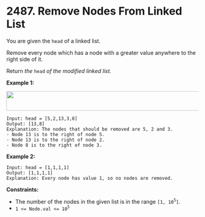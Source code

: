 # 2487. Remove Nodes From Linked List

You are given the `head` of a linked list.

Remove every node which has a node with a greater value anywhere to the
right side of it.

Return *the* `head` *of the modified linked list.*

**Example 1:**

<img src="https://assets.leetcode.com/uploads/2022/10/02/drawio.png"
style="width: 631px; height: 51px;" />

    Input: head = [5,2,13,3,8]
    Output: [13,8]
    Explanation: The nodes that should be removed are 5, 2 and 3.
    - Node 13 is to the right of node 5.
    - Node 13 is to the right of node 2.
    - Node 8 is to the right of node 3.

**Example 2:**

    Input: head = [1,1,1,1]
    Output: [1,1,1,1]
    Explanation: Every node has value 1, so no nodes are removed.

**Constraints:**

- The number of the nodes in the given list is in the range
    `[1, 10`<sup>`5`</sup>`]`.
- `1 <= Node.val <= 10`<sup>`5`</sup>
